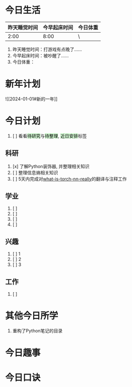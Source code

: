 
# 今日生活

| 昨天睡觉时间 | 今早起床时间 | 今日体重 |
| ---- | ---- | ---- |
| 2:00 | 8:00 | \ |

1. 昨天睡觉时间：打游戏有点晚了……
2. 今早起床时间：被吵醒了……
3. 今日体重：

# 新年计划

![[2024-01-01#新的一年]]

# 今日计划

1. [ ] 看看<mark style="background: #BBFABBA6;">待研究</mark>与<mark style="background: #BBFABBA6;">待整理</mark>,  <mark style="background: #BBFABBA6;">近日安排</mark>标签

## 科研

1. [x] 了解Python装饰器, 并整理相关知识
2. [ ] 整理信息熵相关知识
3. [ ] 5天内完成对[what-is-torch-nn-really](https://pytorch.org/tutorials/beginner/nn_tutorial.html#what-is-torch-nn-really)的翻译与注释工作

## 学业

1. [ ] 
2. [ ] 
3. [ ] 
4. [ ] 

## 兴趣

1. [ ] 1
2. [ ] 2
3. [ ] 3 


## 工作

1. [ ] 

# 其他今日所学

1. 重构了Python笔记的目录

# 今日趣事



# 今日口诀


